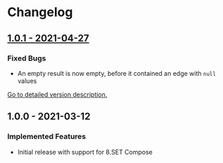 # Changelog

## [1.0.1 - 2021-04-27](1.0.1.md)

### Fixed Bugs

* An empty result is now empty, before it contained an edge with `null` values

[Go to detailed version description.](1.0.1.md)

## 1.0.0 - 2021-03-12

### Implemented Features

* Initial release with support for 8.SET Compose




